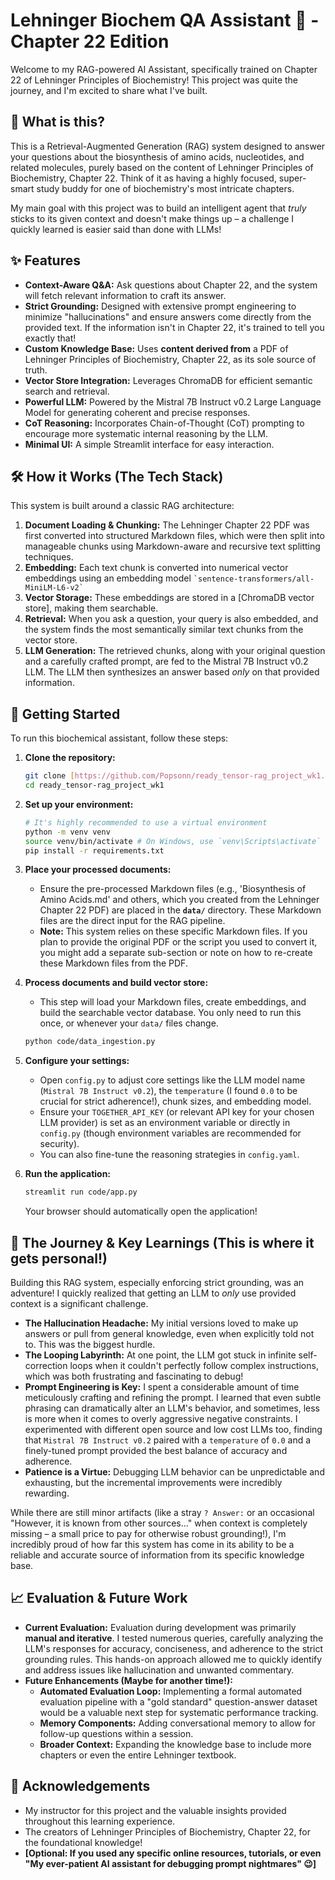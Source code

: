 # Lehninger Biochem QA Assistant 🧬 - Chapter 22 Edition

Welcome to my RAG-powered AI Assistant, specifically trained on Chapter 22 of Lehninger Principles of Biochemistry! This project was quite the journey, and I'm excited to share what I've built.

## 🌟 What is this?

This is a Retrieval-Augmented Generation (RAG) system designed to answer your questions about the biosynthesis of amino acids, nucleotides, and related molecules, purely based on the content of Lehninger Principles of Biochemistry, Chapter 22. Think of it as having a highly focused, super-smart study buddy for one of biochemistry's most intricate chapters.

My main goal with this project was to build an intelligent agent that *truly* sticks to its given context and doesn't make things up – a challenge I quickly learned is easier said than done with LLMs!

## ✨ Features

* **Context-Aware Q&A:** Ask questions about Chapter 22, and the system will fetch relevant information to craft its answer.
* **Strict Grounding:** Designed with extensive prompt engineering to minimize "hallucinations" and ensure answers come directly from the provided text. If the information isn't in Chapter 22, it's trained to tell you exactly that!
* **Custom Knowledge Base:** Uses **content derived from** a PDF of Lehninger Principles of Biochemistry, Chapter 22, as its sole source of truth.
* **Vector Store Integration:** Leverages ChromaDB for efficient semantic search and retrieval.
* **Powerful LLM:** Powered by the Mistral 7B Instruct v0.2 Large Language Model for generating coherent and precise responses.
* **CoT Reasoning:** Incorporates Chain-of-Thought (CoT) prompting to encourage more systematic internal reasoning by the LLM.
* **Minimal UI:** A simple Streamlit interface for easy interaction.

## 🛠️ How it Works (The Tech Stack)

This system is built around a classic RAG architecture:

1.  **Document Loading & Chunking:** The Lehninger Chapter 22 PDF was first converted into structured Markdown files, which were then split into manageable chunks using Markdown-aware and recursive text splitting techniques.
2.  **Embedding:** Each text chunk is converted into numerical vector embeddings using an embedding model `` `sentence-transformers/all-MiniLM-L6-v2` ``
3.  **Vector Storage:** These embeddings are stored in a [ChromaDB vector store], making them searchable.
4.  **Retrieval:** When you ask a question, your query is also embedded, and the system finds the most semantically similar text chunks from the vector store.
5.  **LLM Generation:** The retrieved chunks, along with your original question and a carefully crafted prompt, are fed to the Mistral 7B Instruct v0.2 LLM. The LLM then synthesizes an answer based *only* on that provided information.

## 🚀 Getting Started

To run this biochemical assistant, follow these steps:

1.  **Clone the repository:**
    ```bash
    git clone [https://github.com/Popsonn/ready_tensor-rag_project_wk1.git](https://github.com/Popsonn/ready_tensor-rag_project_wk1.git)
    cd ready_tensor-rag_project_wk1
    ```
2.  **Set up your environment:**
    ```bash
    # It's highly recommended to use a virtual environment
    python -m venv venv
    source venv/bin/activate # On Windows, use `venv\Scripts\activate`
    pip install -r requirements.txt
    ```
3.  **Place your processed documents:**
    * Ensure the pre-processed Markdown files (e.g., 'Biosynthesis of Amino Acids.md' and others, which you created from the Lehninger Chapter 22 PDF) are placed in the **`data/`** directory. These Markdown files are the direct input for the RAG pipeline.
    * **Note:** This system relies on these specific Markdown files. If you plan to provide the original PDF or the script you used to convert it, you might add a separate sub-section or note on how to re-create these Markdown files from the PDF.

4.  **Process documents and build vector store:**
    * This step will load your Markdown files, create embeddings, and build the searchable vector database. You only need to run this once, or whenever your `data/` files change.
    ```bash
    python code/data_ingestion.py
    ```

5.  **Configure your settings:**
    * Open `config.py` to adjust core settings like the LLM model name (`Mistral 7B Instruct v0.2`), the `temperature` (I found `0.0` to be crucial for strict adherence!), chunk sizes, and embedding model.
    * Ensure your `TOGETHER_API_KEY` (or relevant API key for your chosen LLM provider) is set as an environment variable or directly in `config.py` (though environment variables are recommended for security).
    * You can also fine-tune the reasoning strategies in `config.yaml`.
6.  **Run the application:**
    ```bash
    streamlit run code/app.py
    ```
    Your browser should automatically open the application!

## 🤯 The Journey & Key Learnings (This is where it gets personal!)

Building this RAG system, especially enforcing strict grounding, was an adventure! I quickly realized that getting an LLM to *only* use provided context is a significant challenge.

* **The Hallucination Headache:** My initial versions loved to make up answers or pull from general knowledge, even when explicitly told not to. This was the biggest hurdle.
* **The Looping Labyrinth:** At one point, the LLM got stuck in infinite self-correction loops when it couldn't perfectly follow complex instructions, which was both frustrating and fascinating to debug!
* **Prompt Engineering is Key:** I spent a considerable amount of time meticulously crafting and refining the prompt. I learned that even subtle phrasing can dramatically alter an LLM's behavior, and sometimes, less is more when it comes to overly aggressive negative constraints. I experimented with different open source and low cost LLMs too, finding that `Mistral 7B Instruct v0.2` paired with a `temperature` of `0.0` and a finely-tuned prompt provided the best balance of accuracy and adherence.
* **Patience is a Virtue:** Debugging LLM behavior can be unpredictable and exhausting, but the incremental improvements were incredibly rewarding.

While there are still minor artifacts (like a stray `? Answer:` or an occasional "However, it is known from other sources..." when context is completely missing – a small price to pay for otherwise robust grounding!), I'm incredibly proud of how far this system has come in its ability to be a reliable and accurate source of information from its specific knowledge base.

## 📈 Evaluation & Future Work

* **Current Evaluation:** Evaluation during development was primarily **manual and iterative**. I tested numerous queries, carefully analyzing the LLM's responses for accuracy, conciseness, and adherence to the strict grounding rules. This hands-on approach allowed me to quickly identify and address issues like hallucination and unwanted commentary.
* **Future Enhancements (Maybe for another time!):**
    * **Automated Evaluation Loop:** Implementing a formal automated evaluation pipeline with a "gold standard" question-answer dataset would be a valuable next step for systematic performance tracking.
    * **Memory Components:** Adding conversational memory to allow for follow-up questions within a session.
    * **Broader Context:** Expanding the knowledge base to include more chapters or even the entire Lehninger textbook.

## 🙏 Acknowledgements

* My instructor for this project and the valuable insights provided throughout this learning experience.
* The creators of Lehninger Principles of Biochemistry, Chapter 22, for the foundational knowledge!
* **[Optional: If you used any specific online resources, tutorials, or even "My ever-patient AI assistant for debugging prompt nightmares" 😉]**
